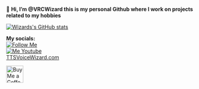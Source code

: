 👋 **Hi, I’m @VRCWizard this is my personal Github where I work on projects related to my hobbies**

[![Wizards's GitHub stats](https://github-readme-stats.vercel.app/api?username=VRCWizard&show_icons=true&theme=dracula)](https://github.com/VRCWizard/TTS-Voice-Wizard) 


**My socials:** <br />
[![Follow Me](https://img.shields.io/twitter/follow/Wizard_VR?style=social)](https://twitter.com/Wizard_VR) <br />
[![Me Youtube](https://img.shields.io/youtube/channel/subscribers/UC5e7eigqyhxL6JaS6U4pGvg?style=social)](https://www.youtube.com/channel/UC5e7eigqyhxL6JaS6U4pGvg) <br />
[TTSVoiceWizard.com](https://ttsvoicewizard.com/)


<a href='https://ko-fi.com/ttsvoicewizard' target='_blank'><img height='35' style='border:0px;height:46px;' src='https://az743702.vo.msecnd.net/cdn/kofi3.png?v=0' border='0' alt='Buy Me a Coffee at ko-fi.com' />

